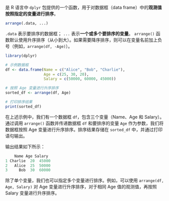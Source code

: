 是 R 语言中 `dplyr` 包提供的一个函数，用于对数据框（data frame）中的**观测值按照指定的变量进行排序**。
```R
arrange(.data, ...)
```
`.data` 表示要排序的数据框；
`...` 表示**一个或多个要排序的变量**。
`arrange()` 函数默认使用升序排序（从小到大）。如果需要降序排序，则可以在变量名前加上负号（例如，`arrange(df, -Age)`）。

```R
library(dplyr)

# 示例数据框
df <- data.frame(Name = c("Alice", "Bob", "Charlie"),
                 Age = c(25, 30, 20),
                 Salary = c(50000, 60000, 45000))

# 按照 Age 变量进行升序排序
sorted_df <- arrange(df, Age)

# 打印排序结果
print(sorted_df)
```

在上述示例中，我们有一个数据框 `df`，包含三个变量（Name、Age 和 Salary）。通过调用 `arrange()` 函数并传递数据框 `df` 和要排序的变量 `Age` 作为参数，我们将数据框按照 Age 变量进行升序排序。排序结果存储在 `sorted_df` 中，并通过打印语句输出。

输出结果如下所示：
```R
    Name Age Salary
1 Charlie  20  45000
2   Alice  25  50000
3     Bob  30  60000
```

除了单个变量，我们也可以指定多个变量进行排序。例如，可以使用 `arrange(df, Age, Salary)` 对 Age 变量进行升序排序，对于相同 Age 值的观测值，再按照 Salary 变量进行升序排序。